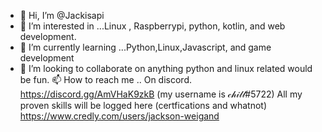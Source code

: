 - 👋 Hi, I’m @Jackisapi
- 👀 I’m interested in ...Linux , Raspberrypi, python, kotlin, and web development.
- 🌱 I’m currently learning ...Python,Linux,Javascript, and game development
- 💞️ I’m looking to collaborate on anything python and linux related would be fun.
 📫 How to reach me .. On discord. https://discord.gg/AmVHaK9zkB (my username is 𝒸𝒽𝒾𝓁𝓁#5722)
All my proven skills will be logged here (certfications and whatnot) https://www.credly.com/users/jackson-weigand 
<!---
Jackisapi/Jackisapi is a ✨ special ✨ repository because its `README.md` (this file) appears on your GitHub profile.
You can click the Preview link to take a look at your changes.
--->
